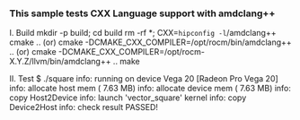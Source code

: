 ### This sample tests CXX Language support with amdclang++
I. Build
mkdir -p build; cd build
rm -rf *;
CXX=`hipconfig -l`/amdclang++ cmake .. (or)
cmake -DCMAKE_CXX_COMPILER=/opt/rocm/bin/amdclang++ .. (or)
cmake -DCMAKE_CXX_COMPILER=/opt/rocm-X.Y.Z/llvm/bin/amdclang++ ..
make

II. Test
$ ./square
info: running on device Vega 20 [Radeon Pro Vega 20]
info: allocate host mem (  7.63 MB)
info: allocate device mem (  7.63 MB)
info: copy Host2Device
info: launch 'vector_square' kernel
info: copy Device2Host
info: check result
PASSED!
